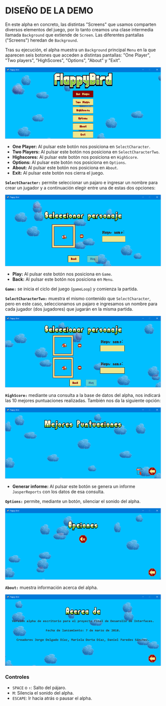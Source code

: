 # **DISEÑO DE LA DEMO**

En este alpha en concreto, las distintas "Screens" que usamos comparten diversos elementos del juego, por lo tanto creamos una clase intermedia llamada `Background` que extiende de `Screen`. Las diferentes pantallas ("Screens") heredan de `Background`.

Tras su ejecución, el alpha muestra un `Background` principal `Menu` en la que aparecen seis botones que acceden a distintas pantallas: "One Player", "Two players", "HighScores", "Options", "About" y "Exit".

  ![Menu](https://github.com/marielad/ProyectoInterfaces/blob/master/doc/Menu.PNG)

 - **One Player:** Al pulsar este botón nos posiciona en `SelectCharacter`.
 - **Two Players:** Al pulsar este botón nos posiciona en `SelectCharacterTwo`.
 - **Highscores:** Al pulsar este botón nos posiciona en `HighScore`.
 - **Options:** Al pulsar este botón nos posiciona en `Options`.
 - **About:** Al pulsar este botón nos posiciona en `About`.
 - **Exit:** Al pulsar este botón nos cierra el juego.

**`SelectCharacter:`** permite seleccionar un pajaro e ingresar un nombre para crear un jugador y a continuación elegir entre una de estas dos opciones:

  ![OnePlayer](https://github.com/marielad/ProyectoInterfaces/blob/master/doc/OnePlayer.PNG)

- **Play:** Al pulsar este botón nos posiciona en `Game`.
- **Back:** Al pulsar este botón nos posiciona en `Menu`.

**`Game:`** se inicia el ciclo del juego (`gameLoop`) y comienza la partida.

**`SelectCharacterTwo:`** muestra el mismo contenido que `SelectCharacter`, pero en este caso, seleccionamos un pajaro e ingresamos un nombre para cada jugador (dos jugadores) que jugarán en la misma partida.

  ![TwoPlayer](https://github.com/marielad/ProyectoInterfaces/blob/master/doc/TwoPlayer.PNG)

**`HighScore:`** mediante una consulta a la base de datos del alpha, nos indicará las 10 mejores puntuaciones realizadas. También nos da la siguiente opción:

  ![Score](https://github.com/marielad/ProyectoInterfaces/blob/master/doc/Scores.PNG)

- **Generar informe:** Al pulsar este botón se genera un informe `JasperReports` con los datos de esa consulta.

**`Options:`** permite, mediante un botón, silenciar el sonido del alpha.

  ![Options](https://github.com/marielad/ProyectoInterfaces/blob/master/doc/Options.PNG)

**`About:`** muestra información acerca del alpha.

  ![About](https://github.com/marielad/ProyectoInterfaces/blob/master/doc/About.PNG)

### Controles

 + `SPACE` o `↑`: Salto del  pájaro.
 + `M`: Silencia el sonido del alpha.
 + `ESCAPE`: Ir hacia atrás o pausar el alpha.
